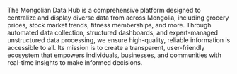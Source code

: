 The Mongolian Data Hub is a comprehensive platform designed to centralize and display diverse data from across Mongolia, including grocery prices, stock market trends, fitness memberships, and more. Through automated data collection, structured dashboards, and expert-managed unstructured data processing, we ensure high-quality, reliable information is accessible to all. Its mission is to create a transparent, user-friendly ecosystem that empowers individuals, businesses, and communities with real-time insights to make informed decisions.
